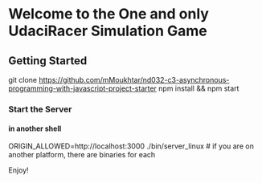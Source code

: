 # Welcome to the One and only UdaciRacer Simulation Game

## Getting Started

git clone https://github.com/mMoukhtar/nd032-c3-asynchronous-programming-with-javascript-project-starter
npm install && npm start

### Start the Server

#### in another shell

ORIGIN_ALLOWED=http://localhost:3000
./bin/server_linux # if you are on another platform, there are binaries for each

Enjoy!
